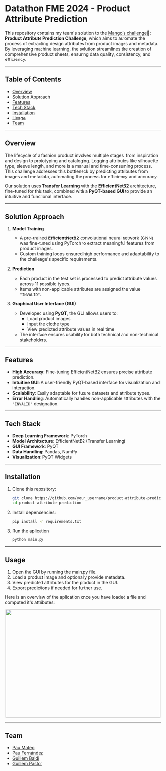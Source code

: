 # Datathon FME 2024 - Product Attribute Prediction

This repository contains my team's solution to the [Mango's challenge](https://www.kaggle.com/t/6658f489d3d8447dba8d0c04196cfd07)🥭: **Product Attribute Prediction Challenge**, which aims to automate the process of extracting design attributes from product images and metadata. By leveraging machine learning, the solution streamlines the creation of comprehensive product sheets, ensuring data quality, consistency, and efficiency.  

---

## Table of Contents  
- [Overview](#overview)  
- [Solution Approach](#solution-approach)  
- [Features](#features)  
- [Tech Stack](#tech-stack)  
- [Installation](#installation)  
- [Usage](#usage)
- [Team](#team)  

---

## Overview  
The lifecycle of a fashion product involves multiple stages: from inspiration and design to prototyping and cataloging. Logging attributes like silhouette type, sleeve length, and more is a manual and time-consuming process. This challenge addresses this bottleneck by predicting attributes from images and metadata, automating the process for efficiency and accuracy.

Our solution uses **Transfer Learning** with the **EfficientNetB2** architecture, fine-tuned for this task, combined with a **PyQT-based GUI** to provide an intuitive and functional interface.

---

## Solution Approach  

1. **Model Training**  
   - A pre-trained **EfficientNetB2** convolutional neural network (CNN) was fine-tuned using PyTorch to extract meaningful features from product images.  
   - Custom training loops ensured high performance and adaptability to the challenge's specific requirements.  

2. **Prediction**  
   - Each product in the test set is processed to predict attribute values across 11 possible types.  
   - Items with non-applicable attributes are assigned the value `"INVALID"`.  

3. **Graphical User Interface (GUI)**  
   - Developed using **PyQT**, the GUI allows users to:  
     - Load product images  
     - Input the clothe type  
     - View predicted attribute values in real time
   - The interface ensures usability for both technical and non-technical stakeholders.  

---

## Features  

- **High Accuracy**: Fine-tuning EfficientNetB2 ensures precise attribute prediction.  
- **Intuitive GUI**: A user-friendly PyQT-based interface for visualization and interaction.  
- **Scalability**: Easily adaptable for future datasets and attribute types.  
- **Error Handling**: Automatically handles non-applicable attributes with the `"INVALID"` designation.  

---

## Tech Stack  

- **Deep Learning Framework**: PyTorch  
- **Model Architecture**: EfficientNetB2 (Transfer Learning)  
- **GUI Framework**: PyQT  
- **Data Handling**: Pandas, NumPy  
- **Visualization**: PyQT Widgets  

---

## Installation  

1. Clone this repository:  
   ```bash  
   git clone https://github.com/your_username/product-attribute-prediction.git  
   cd product-attribute-prediction
2. Install dependencies:
   ```bash
   pip install -r requirements.txt
3. Run the aplication
   ```bash
   python main.py

---

## Usage
1. Open the GUI by running the main.py file.
2. Load a product image and optionally provide metadata.
3. View predicted attributes for the product in the GUI.
4. Export predictions if needed for further use.

Here is an overview of the aplication once you have loaded a file and computed it's attributes:
<p align="center">
  <img src="GUI_example.png" width="500" height="350">
</p>


---

## Team
- [Pau Mateo](https://github.com/PauMateo)
- [Pau Fernández](https://github.com/gbg4812)
- [Guillem Baldi](https://github.com/guillempastor1)
- [Guillem Pastor](https://github.com/PauFdz)
    
